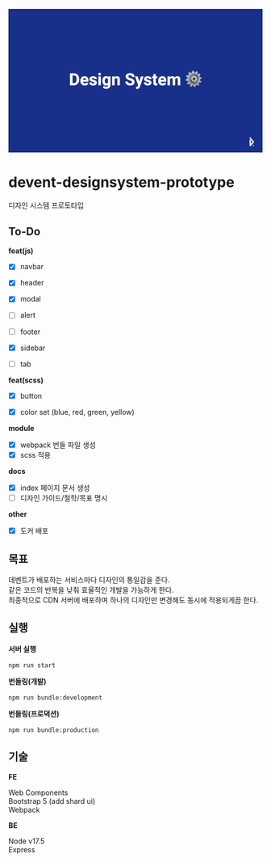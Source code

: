 ![ds](./head.png)

# devent-designsystem-prototype
디자인 시스템 프로토타입

## To-Do

**feat(js)**

* [x] navbar
* [x] header
* [x] modal
* [ ] alert
* [ ] footer

* [x] sidebar
* [ ] tab


**feat(scss)**

* [x] button
* [x] color set (blue, red, green, yellow)


**module**

* [x] webpack 번들 파일 생성
* [x] scss 적용

**docs**

* [x] index 페이지 문서 생성
* [ ] 디자인 가이드/철학/목표 명시

**other**

* [x] 도커 배포


## 목표

데벤트가 배포하는 서비스마다 디자인의 통일감을 준다.  
같은 코드의 반복을 낮춰 효율적인 개발을 가능하게 한다.  
최종적으로 CDN 서버에 배포하며 하나의 디자인만 변경해도 동시에 적용되게끔 한다.  

## 실행

**서버 실행**

```
npm run start
```

**번들링(개발)**

```
npm run bundle:development
```

**번들링(프로뎍션)**

```
npm run bundle:production
```


## 기술

**FE**

Web Components  
Bootstrap 5 (add shard ui)  
Webpack  


**BE**

Node v17.5  
Express  
